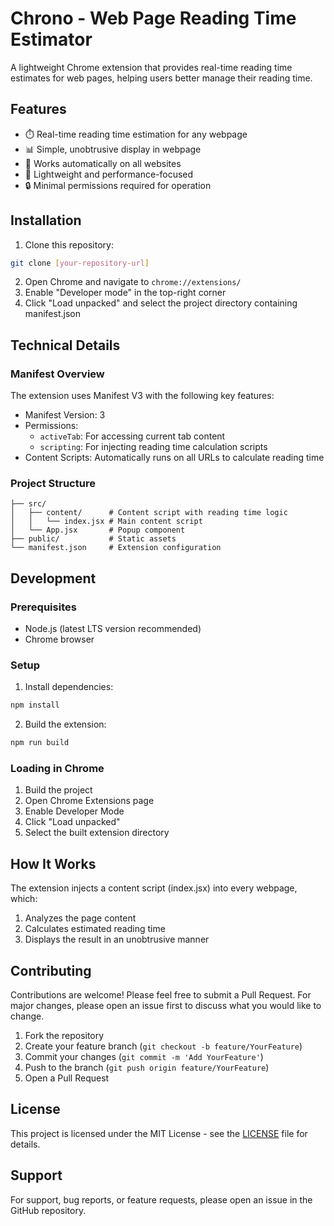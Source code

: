 # Chrono - Web Page Reading Time Estimator

A lightweight Chrome extension that provides real-time reading time estimates for web pages, helping users better manage their reading time.

## Features

- ⏱️ Real-time reading time estimation for any webpage
- 📊 Simple, unobtrusive display in webpage
- 🚀 Works automatically on all websites
- 🎯 Lightweight and performance-focused
- 🔒 Minimal permissions required for operation

## Installation

1. Clone this repository:
```bash
git clone [your-repository-url]
```

2. Open Chrome and navigate to `chrome://extensions/`
3. Enable "Developer mode" in the top-right corner
4. Click "Load unpacked" and select the project directory containing manifest.json

## Technical Details

### Manifest Overview
The extension uses Manifest V3 with the following key features:
- Manifest Version: 3
- Permissions: 
  - `activeTab`: For accessing current tab content
  - `scripting`: For injecting reading time calculation scripts
- Content Scripts: Automatically runs on all URLs to calculate reading time

### Project Structure

```
├── src/
│   ├── content/      # Content script with reading time logic
│   │   └── index.jsx # Main content script
│   └── App.jsx       # Popup component
├── public/           # Static assets
└── manifest.json     # Extension configuration
```

## Development

### Prerequisites

- Node.js (latest LTS version recommended)
- Chrome browser

### Setup

1. Install dependencies:
```bash
npm install
```

2. Build the extension:
```bash
npm run build
```

### Loading in Chrome

1. Build the project
2. Open Chrome Extensions page
3. Enable Developer Mode
4. Click "Load unpacked"
5. Select the built extension directory

## How It Works

The extension injects a content script (index.jsx) into every webpage, which:
1. Analyzes the page content
2. Calculates estimated reading time
3. Displays the result in an unobtrusive manner

## Contributing

Contributions are welcome! Please feel free to submit a Pull Request. For major changes, please open an issue first to discuss what you would like to change.

1. Fork the repository
2. Create your feature branch (`git checkout -b feature/YourFeature`)
3. Commit your changes (`git commit -m 'Add YourFeature'`)
4. Push to the branch (`git push origin feature/YourFeature`)
5. Open a Pull Request

## License

This project is licensed under the MIT License - see the [LICENSE](LICENSE) file for details.

## Support

For support, bug reports, or feature requests, please open an issue in the GitHub repository.